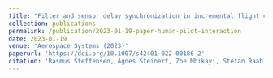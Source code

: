 ```yaml
---
title: "Filter and sensor delay synchronization in incremental flight control laws"
collection: publications
permalink: /publication/2023-01-19-paper-human-pilot-interaction
date: 2023-01-19
venue: 'Aerospace Systems (2023)'
paperurl: 'https://doi.org/10.1007/s42401-022-00186-2'
citation: 'Rasmus Steffensen, Agnes Steinert, Zoe Mbikayi, Stefan Raab, Jorg Angelov, Florian Holzapfel &quot;Filter and sensor delay synchronization in incremental flight control laws.&quot; <i> Aerospace Systems (2023) </i>'
---
```


<!-- [Download paper here](https://zmbikayi.github.io/files/paper_filter_sync.pdf) -->